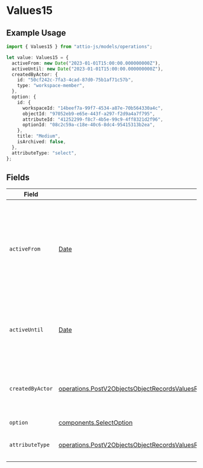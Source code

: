 # Values15

## Example Usage

```typescript
import { Values15 } from "attio-js/models/operations";

let value: Values15 = {
  activeFrom: new Date("2023-01-01T15:00:00.000000000Z"),
  activeUntil: new Date("2023-01-01T15:00:00.000000000Z"),
  createdByActor: {
    id: "50cf242c-7fa3-4cad-87d0-75b1af71c57b",
    type: "workspace-member",
  },
  option: {
    id: {
      workspaceId: "14beef7a-99f7-4534-a87e-70b564330a4c",
      objectId: "97052eb9-e65e-443f-a297-f2d9a4a7f795",
      attributeId: "41252299-f8c7-4b5e-99c9-4ff8321d2f96",
      optionId: "08c2c59a-c18e-40c6-8dc4-95415313b2ea",
    },
    title: "Medium",
    isArchived: false,
  },
  attributeType: "select",
};
```

## Fields

| Field                                                                                                                                                                                                                                        | Type                                                                                                                                                                                                                                         | Required                                                                                                                                                                                                                                     | Description                                                                                                                                                                                                                                  | Example                                                                                                                                                                                                                                      |
| -------------------------------------------------------------------------------------------------------------------------------------------------------------------------------------------------------------------------------------------- | -------------------------------------------------------------------------------------------------------------------------------------------------------------------------------------------------------------------------------------------- | -------------------------------------------------------------------------------------------------------------------------------------------------------------------------------------------------------------------------------------------- | -------------------------------------------------------------------------------------------------------------------------------------------------------------------------------------------------------------------------------------------- | -------------------------------------------------------------------------------------------------------------------------------------------------------------------------------------------------------------------------------------------- |
| `activeFrom`                                                                                                                                                                                                                                 | [Date](https://developer.mozilla.org/en-US/docs/Web/JavaScript/Reference/Global_Objects/Date)                                                                                                                                                | :heavy_check_mark:                                                                                                                                                                                                                           | The point in time at which this value was made "active". `active_from` can be considered roughly analogous to `created_at`.                                                                                                                  | 2023-01-01T15:00:00.000000000Z                                                                                                                                                                                                               |
| `activeUntil`                                                                                                                                                                                                                                | [Date](https://developer.mozilla.org/en-US/docs/Web/JavaScript/Reference/Global_Objects/Date)                                                                                                                                                | :heavy_check_mark:                                                                                                                                                                                                                           | The point in time at which this value was deactivated. If `null`, the value is active.                                                                                                                                                       | 2023-01-01T15:00:00.000000000Z                                                                                                                                                                                                               |
| `createdByActor`                                                                                                                                                                                                                             | [operations.PostV2ObjectsObjectRecordsValuesRecordsResponse200ApplicationJSONResponseBodyData15CreatedByActor](../../models/operations/postv2objectsobjectrecordsvaluesrecordsresponse200applicationjsonresponsebodydata15createdbyactor.md) | :heavy_check_mark:                                                                                                                                                                                                                           | The actor that created this value.                                                                                                                                                                                                           | {<br/>"type": "workspace-member",<br/>"id": "50cf242c-7fa3-4cad-87d0-75b1af71c57b"<br/>}                                                                                                                                                     |
| `option`                                                                                                                                                                                                                                     | [components.SelectOption](../../models/components/selectoption.md)                                                                                                                                                                           | :heavy_check_mark:                                                                                                                                                                                                                           | N/A                                                                                                                                                                                                                                          |                                                                                                                                                                                                                                              |
| `attributeType`                                                                                                                                                                                                                              | [operations.PostV2ObjectsObjectRecordsValuesRecordsResponse200ApplicationJSONResponseBodyData15AttributeType](../../models/operations/postv2objectsobjectrecordsvaluesrecordsresponse200applicationjsonresponsebodydata15attributetype.md)   | :heavy_check_mark:                                                                                                                                                                                                                           | The attribute type of the value.                                                                                                                                                                                                             | select                                                                                                                                                                                                                                       |